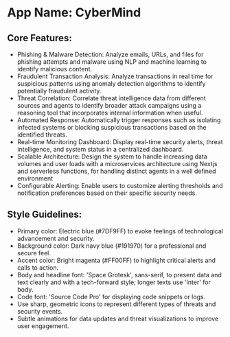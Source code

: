 # **App Name**: CyberMind

## Core Features:

- Phishing & Malware Detection: Analyze emails, URLs, and files for phishing attempts and malware using NLP and machine learning to identify malicious content.
- Fraudulent Transaction Analysis: Analyze transactions in real time for suspicious patterns using anomaly detection algorithms to identify potentially fraudulent activity.
- Threat Correlation: Correlate threat intelligence data from different sources and agents to identify broader attack campaigns using a reasoning tool that incorporates internal information when useful.
- Automated Response: Automatically trigger responses such as isolating infected systems or blocking suspicious transactions based on the identified threats.
- Real-time Monitoring Dashboard: Display real-time security alerts, threat intelligence, and system status in a centralized dashboard.
- Scalable Architecture: Design the system to handle increasing data volumes and user loads with a microservices architecture using Nextjs and serverless functions, for handling distinct agents in a well defined environment
- Configurable Alerting: Enable users to customize alerting thresholds and notification preferences based on their specific security needs.

## Style Guidelines:

- Primary color: Electric blue (#7DF9FF) to evoke feelings of technological advancement and security.
- Background color: Dark navy blue (#191970) for a professional and secure feel.
- Accent color: Bright magenta (#FF00FF) to highlight critical alerts and calls to action.
- Body and headline font: 'Space Grotesk', sans-serif, to present data and text clearly and with a tech-forward style; longer texts use 'Inter' for body.
- Code font: 'Source Code Pro' for displaying code snippets or logs.
- Use sharp, geometric icons to represent different types of threats and security events.
- Subtle animations for data updates and threat visualizations to improve user engagement.